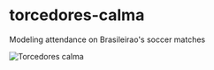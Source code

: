 # torcedores-calma
Modeling attendance on Brasileirao's soccer matches

![Torcedores calma](https://pbs.twimg.com/media/DOCE7EhXUAEtsbX.jpg)
